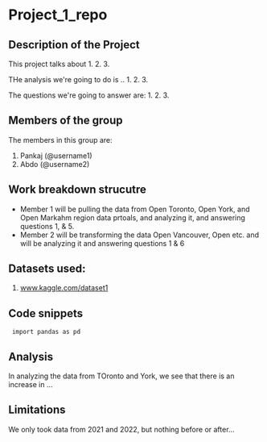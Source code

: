 # Project_1_repo

## Description of the Project 

This project talks about 
1. 
2. 
3. 

THe analysis we're going to do is .. 
1. 
2.
3. 

The questions we're going to answer are: 
1. 
2. 
3. 

## Members of the group

The members in this group are: 
1. Pankaj (@username1)
2. Abdo (@username2)

## Work breakdown strucutre

- Member 1 will be pulling the data from Open Toronto, Open York, and Open Markahm region data prtoals, and analyzing it, and answering questions 1, & 5. 
- Member 2 will be transforming the data Open Vancouver, Open etc. and will be analyzing it and answering questions 1  & 6

## Datasets used: 

1. www.kaggle.com/dataset1 

## Code snippets
` import pandas as pd`

## Analysis 

In analyzing the data from TOronto and York, we see that there is an increase in ... 

## Limitations

We only took data from 2021 and 2022, but nothing before or after... 
